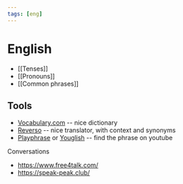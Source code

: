 ```yaml
---
tags: [eng]
---
```


# English

- [[Tenses]]
- [[Pronouns]]
- [[Common phrases]]

## Tools

- [Vocabulary.com](https://www.vocabulary.com/play) -- nice dictionary
- [Reverso](https://www.reverso.net) -- nice translator, with context and synonyms
- [Playphrase](https://playphrase.me) or [Youglish](https://youglish.com) -- find the phrase on youtube

Conversations

- https://www.free4talk.com/
- https://speak-peak.club/
